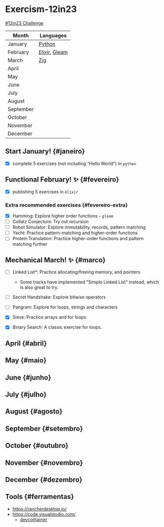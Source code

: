 # Exercism-12in23
[#12in23 Challenge](https://exercism.org/challenges/12in23)

Month | Languages
---|--
January | [Python](#janeiro)
February | [Elixir](#fevereiro), [Gleam](#fevereiro-extra)
March | [Zig](#marco)
April | 
May | 
June | 
July | 
August | 
September | 
October | 
November | 
December | 

## Start January! {#janeiro}

- [x] complete 5 exercises (not including “Hello World”) in `python`

## Functional February! ✨ {#fevereiro}

- [x] publishing 5 exercises in `elixir`

### Extra recommended exercises {#fevereiro-extra}

- [x] Hamming: Explore higher order functions - `gleam`
- [ ] Collatz Conjecture: Try out recursion
- [ ] Robot Simulator: Explore immutability, records, pattern matching
- [ ] Yacht: Practice pattern-matching and higher-order functions
- [ ] Protein Translation: Practice higher-order functions and pattern matching further

## Mechanical March! ✨ {#marco}

- [ ] Linked List*: Practice allocating/freeing memory, and pointers
    * Some tracks have implemented "Simple Linked List" instead, which is also great to try.
- [ ] Secret Handshake: Explore bitwise operators
- [ ] Pangram: Explore for loops, strings and characters
- [x] Sieve: Practice arrays and for loops
- [x] Binary Search: A classic exercise for loops.


## April {#abril}
## May {#maio}
## June {#junho}
## July {#julho}
## August {#agosto}
## September {#setembro}
## October {#outubro}
## November {#novembro}
## December {#dezembro}

## Tools {#ferramentas}

- https://rancherdesktop.io/
- https://code.visualstudio.com/
    - [devcontainer](https://code.visualstudio.com/docs/devcontainers/containers)
